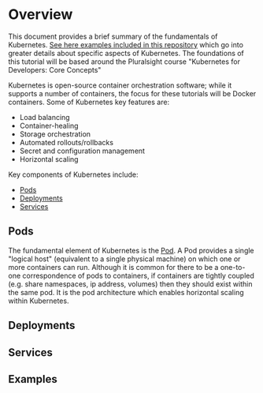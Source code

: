 # Overview

This document provides a brief summary of the fundamentals of Kubernetes.
[See here examples included in this repository](#examples) which go into greater
details about specific aspects of Kubernetes.  The foundations of this tutorial
will be based around the Pluralsight course "Kubernetes for Developers: Core Concepts"

Kubernetes is open-source container orchestration software; while it supports a
number of containers, the focus for these tutorials will be Docker containers.
Some of Kubernetes key features are:

- Load balancing
- Container-healing
- Storage orchestration
- Automated rollouts/rollbacks
- Secret and configuration management
- Horizontal scaling

Key components of Kubernetes include:

- [Pods](#pods)
- [Deployments](#deployments)
- [Services](#services)

## Pods

The fundamental element of Kubernetes is the [Pod](https://kubernetes.io/docs/concepts/workloads/pods/pod/).  A Pod provides a single "logical host"
(equivalent to a single physical machine) on which one or more containers can
run.  Although it is common for there to be a one-to-one correspondence of
pods to containers, if containers are tightly coupled (e.g. share namespaces,
ip address, volumes) then they should exist within the same pod.  It is the pod architecture which enables horizontal scaling within Kubernetes.

## Deployments


## Services

















## Examples
